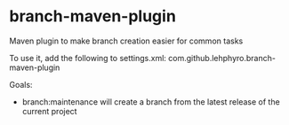 branch-maven-plugin
===================

Maven plugin to make branch creation easier for common tasks

To use it, add the following to settings.xml: <pluginGroup>com.github.lehphyro.branch-maven-plugin</pluginGroup>

Goals:
 * branch:maintenance will create a branch from the latest release of the current project